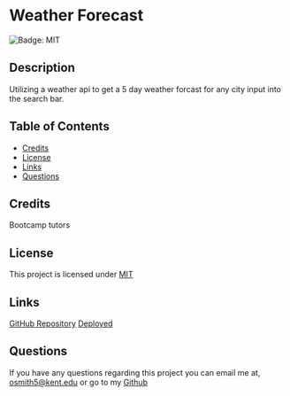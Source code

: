 # Weather Forecast

![Badge: MIT](https://img.shields.io/badge/License-MIT-blue.svg)

## Description

Utilizing a weather api to get a 5 day weather forcast for any city input into the search bar.

## Table of Contents

- [Credits](#credits)
- [License](#license)
- [Links](#Links)
- [Questions](#questions)

## Credits

Bootcamp tutors

## License

This project is licensed under [MIT](https://opensource.org/licenses/MIT)

## Links

[GitHub Repository](https://github.com/Liv-5/Weather-Forecast)
[Deployed]()

## Questions

If you have any questions regarding this project you can email me at, [ osmith5@kent.edu](mailto:osmith5@kent.edu) or go to my [Github](https://github.com/Liv-5)
